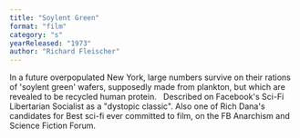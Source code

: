 ```yaml
---
title: "Soylent Green"
format: "film"
category: "s"
yearReleased: "1973"
author: "Richard Fleischer"
---
```

In a future overpopulated New York, large numbers survive  on their rations of 'soylent green' wafers, supposedly made from plankton, but  which are revealed to be recycled human protein.
 
Described on Facebook's Sci-Fi Libertarian Socialist as a  "dystopic classic". Also one of Rich Dana's candidates for Best sci-fi ever  committed to film, on the FB Anarchism and Science Fiction Forum.
 